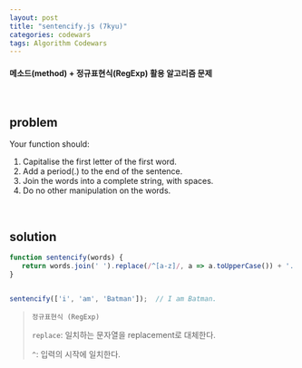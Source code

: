 ```yaml
---
layout: post
title: "sentencify.js (7kyu)"
categories: codewars
tags: Algorithm Codewars
---
```


#### 메소드(method) + 정규표현식(RegExp) 활용 알고리즘 문제

<br>

## problem

Your function should:

1. Capitalise the first letter of the first word.
2. Add a period(.) to the end of the sentence.
3. Join the words into a complete string, with spaces.
4. Do no other manipulation on the words.

<br>

## solution

```js
function sentencify(words) {
   return words.join(' ').replace(/^[a-z]/, a => a.toUpperCase()) + '.';
}


sentencify(['i', 'am', 'Batman']);	// I am Batman.
```

> `정규표현식 (RegExp)`
>
> `replace`: 일치하는 문자열을 replacement로 대체한다.
>
> `^`: 입력의 시작에 일치한다.

<br>